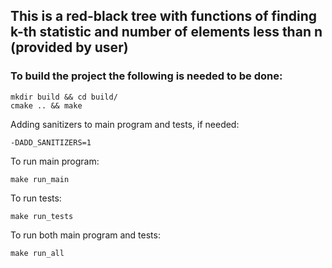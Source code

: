 ## This is a red-black tree with functions of finding k-th statistic and number of elements less than n (provided by user)

### To build the project the following is needed to be done:

```
mkdir build && cd build/ 
cmake .. && make
```

Adding sanitizers to main program and tests, if needed:

```
-DADD_SANITIZERS=1
```

To run main program:

```
make run_main
```

To run tests:

```
make run_tests
```

To run both main program and tests:

```
make run_all
```
